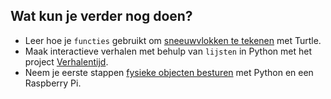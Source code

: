 ## Wat kun je verder nog doen?

- Leer hoe je `functies` gebruikt om [sneeuwvlokken te tekenen](https://projects.raspberrypi.org/en/projects/turtle-snowflakes/) met Turtle. 
- Maak interactieve verhalen met behulp van `lijsten` in Python met het project [Verhalentijd](https://projects.raspberrypi.org/en/projects/storytime/). 
- Neem je eerste stappen [fysieke objecten besturen](https://projects.raspberrypi.org/en/projects/physical-computing) met Python en een Raspberry Pi.